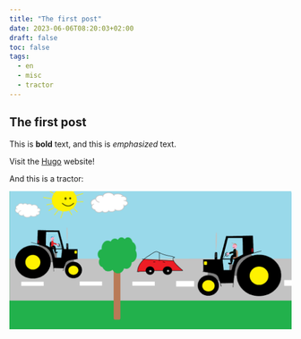 ```yaml
---
title: "The first post"
date: 2023-06-06T08:20:03+02:00
draft: false
toc: false
tags:
  - en
  - misc
  - tractor
---
```


## The first post

This is **bold** text, and this is *emphasized* text.

Visit the [Hugo](https://gohugo.io) website!

And this is a tractor:

![traktor](./img/traktor.png)
